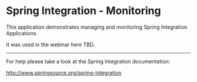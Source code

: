 Spring Integration - Monitoring
================================================================================

This application demonstrates managing and monitoring Spring Integration Applications.

It was used in the webinar here TBD.

--------------------------------------------------------------------------------

For help please take a look at the Spring Integration documentation:

http://www.springsource.org/spring-integration

